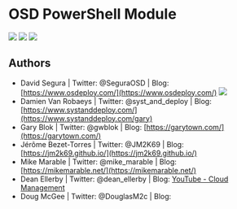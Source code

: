 # OSD PowerShell Module
<a href="https://www.powershellgallery.com/packages/OSD"><img src="https://img.shields.io/powershellgallery/v/OSD.svg?label=PSGallery%20Version&logo=powershell&ColorB=bluee"></a>
<a href="https://www.powershellgallery.com/packages/OSD"><img src="https://img.shields.io/powershellgallery/dt/OSD.svg?label=Total%20Downloads&color=blueviolet"></a>
<a href="https://github.com/OSDeploy/OSD/issues?q=is%3Aopen+is%3Aissue"><img src ="https://img.shields.io/github/issues-raw/osdeploy/osd"></a>

##  Authors
 - David Segura         | Twitter: @SeguraOSD          | Blog: [https://www.osdeploy.com/](https://www.osdeploy.com/) <a href="https://twitter.com/SeguraOSD"><img src="https://img.shields.io/twitter/follow/SeguraOSD.svg?style=social" target="_blank" /></a>
 - Damien Van Robaeys   | Twitter: @syst_and_deploy    | Blog: [https://www.systanddeploy.com/](https://www.systanddeploy.com/gary)
 - Gary Blok            | Twitter: @gwblok             | Blog: [https://garytown.com/](https://garytown.com/)
 - Jérôme Bezet-Torres  | Twitter: @JM2K69             | Blog: [https://jm2k69.github.io/](https://jm2k69.github.io/)
 - Mike Marable         | Twitter: @mike_marable       | Blog: [https://mikemarable.net/](https://mikemarable.net/)
 - Dean Ellerby         | Twitter: @dean_ellerby       | Blog: [YouTube - Cloud Management](https://www.youtube.com/c/cloudmanagementcommunity)
 - Doug McGee           | Twitter: @DouglasM2c         | Blog: 
